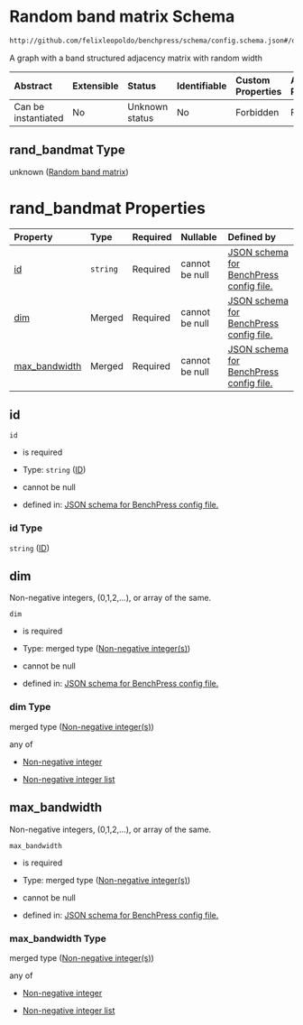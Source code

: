 # Random band matrix Schema

```txt
http://github.com/felixleopoldo/benchpress/schema/config.schema.json#/definitions/rand_bandmat
```

A graph with a band structured adjacency matrix with random width

| Abstract            | Extensible | Status         | Identifiable | Custom Properties | Additional Properties | Access Restrictions | Defined In                                                       |
| :------------------ | :--------- | :------------- | :----------- | :---------------- | :-------------------- | :------------------ | :--------------------------------------------------------------- |
| Can be instantiated | No         | Unknown status | No           | Forbidden         | Forbidden             | none                | [config.schema.json*](config.schema.json "open original schema") |

## rand_bandmat Type

unknown ([Random band matrix](config-definitions-random-band-matrix.md))

# rand_bandmat Properties

| Property                        | Type     | Required | Nullable       | Defined by                                                                                                                                                                                                       |
| :------------------------------ | :------- | :------- | :------------- | :--------------------------------------------------------------------------------------------------------------------------------------------------------------------------------------------------------------- |
| [id](#id)                       | `string` | Required | cannot be null | [JSON schema for BenchPress config file.](config-definitions-random-band-matrix-properties-id.md "http://github.com/felixleopoldo/benchpress/schema/config.schema.json#/definitions/rand_bandmat/properties/id") |
| [dim](#dim)                     | Merged   | Required | cannot be null | [JSON schema for BenchPress config file.](config-definitions-non-negative-integers.md "http://github.com/felixleopoldo/benchpress/schema/config.schema.json#/definitions/rand_bandmat/properties/dim")           |
| [max_bandwidth](#max_bandwidth) | Merged   | Required | cannot be null | [JSON schema for BenchPress config file.](config-definitions-non-negative-integers.md "http://github.com/felixleopoldo/benchpress/schema/config.schema.json#/definitions/rand_bandmat/properties/max_bandwidth") |

## id



`id`

*   is required

*   Type: `string` ([ID](config-definitions-random-band-matrix-properties-id.md))

*   cannot be null

*   defined in: [JSON schema for BenchPress config file.](config-definitions-random-band-matrix-properties-id.md "http://github.com/felixleopoldo/benchpress/schema/config.schema.json#/definitions/rand_bandmat/properties/id")

### id Type

`string` ([ID](config-definitions-random-band-matrix-properties-id.md))

## dim

Non-negative integers, (0,1,2,...), or array of the same.

`dim`

*   is required

*   Type: merged type ([Non-negative integer(s)](config-definitions-non-negative-integers.md))

*   cannot be null

*   defined in: [JSON schema for BenchPress config file.](config-definitions-non-negative-integers.md "http://github.com/felixleopoldo/benchpress/schema/config.schema.json#/definitions/rand_bandmat/properties/dim")

### dim Type

merged type ([Non-negative integer(s)](config-definitions-non-negative-integers.md))

any of

*   [Non-negative integer](config-definitions-non-negative-integers-anyof-non-negative-integer.md "check type definition")

*   [Non-negative integer list](config-definitions-non-negative-integers-anyof-non-negative-integer-list.md "check type definition")

## max_bandwidth

Non-negative integers, (0,1,2,...), or array of the same.

`max_bandwidth`

*   is required

*   Type: merged type ([Non-negative integer(s)](config-definitions-non-negative-integers.md))

*   cannot be null

*   defined in: [JSON schema for BenchPress config file.](config-definitions-non-negative-integers.md "http://github.com/felixleopoldo/benchpress/schema/config.schema.json#/definitions/rand_bandmat/properties/max_bandwidth")

### max_bandwidth Type

merged type ([Non-negative integer(s)](config-definitions-non-negative-integers.md))

any of

*   [Non-negative integer](config-definitions-non-negative-integers-anyof-non-negative-integer.md "check type definition")

*   [Non-negative integer list](config-definitions-non-negative-integers-anyof-non-negative-integer-list.md "check type definition")
